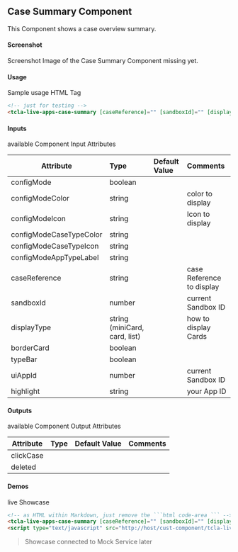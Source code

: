 ## Case Summary Component
This Component shows a case overview summary.

#### Screenshot
Screenshot Image of the Case Summary Component missing yet.

#### Usage
Sample usage HTML Tag

```html
<!-- just for testing -->
<tcla-live-apps-case-summary [caseReference]="" [sandboxId]="" [displayType]=""></tcla-live-apps-case-summary>
```

#### Inputs
available Component Input Attributes

| Attribute         | Type                          | Default Value | Comments                                        |
| ----------------- |:----------------------------- |:------------- |:----------------------------------------------- |
| configMode        | boolean                       |               |                                                 |
| configModeColor   | string                        |               | color to display                                |
| configModeIcon    | string                        |               | Icon to display                                 |
| configModeCaseTypeColor   | string                |               |                                                 |
| configModeCaseTypeIcon    | string                |               |                                                 |
| configModeAppTypeLabel    | string                |               |                                                 |
| caseReference     | string                        |               | case Reference to display                       |
| sandboxId         | number                        |               | current Sandbox ID                              |
| displayType       | string (miniCard, card, list) |               | how to display Cards                            |
| borderCard        | boolean                       |               |                                                 |
| typeBar           | boolean                       |               |                                                 |
| uiAppId           | number                        |               | current Sandbox ID                              |
| highlight         | string                        |               | your App ID                                     |

#### Outputs
available Component Output Attributes

| Attribute         | Type                          | Default Value | Comments                                        |
| ----------------- |:----------------------------- |:------------- |:----------------------------------------------- |
| clickCase         |                               |               |                                                 |
| deleted           |                               |               |                                                 |

#### Demos
live Showcase

```html
<!-- as HTML within Markdown, just remove the ```html code-area ``` -->
<tcla-live-apps-case-summary [caseReference]="" [sandboxId]="" [displayType]=""></tcla-live-apps-case-summary>
<script type="text/javascript" src="http://host/cust-component/tcla-live-apps-case-summary.js"></script>
```

> Showcase connected to Mock Service later


